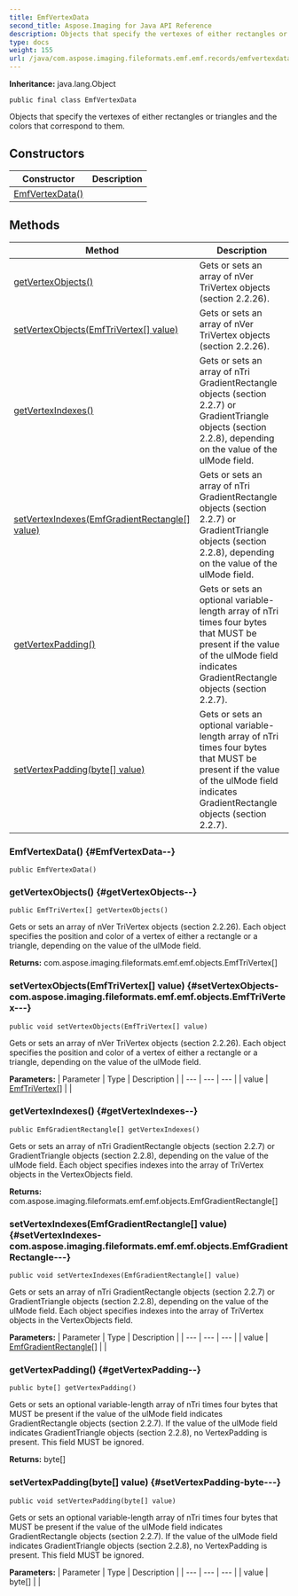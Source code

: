 ```yaml
---
title: EmfVertexData
second_title: Aspose.Imaging for Java API Reference
description: Objects that specify the vertexes of either rectangles or triangles and the colors that correspond to them.
type: docs
weight: 155
url: /java/com.aspose.imaging.fileformats.emf.emf.records/emfvertexdata/
---
```

**Inheritance:**
java.lang.Object
```
public final class EmfVertexData
```

Objects that specify the vertexes of either rectangles or triangles and the colors that correspond to them.
## Constructors

| Constructor | Description |
| --- | --- |
| [EmfVertexData()](#EmfVertexData--) |  |
## Methods

| Method | Description |
| --- | --- |
| [getVertexObjects()](#getVertexObjects--) | Gets or sets an array of nVer TriVertex objects (section 2.2.26). |
| [setVertexObjects(EmfTriVertex[] value)](#setVertexObjects-com.aspose.imaging.fileformats.emf.emf.objects.EmfTriVertex---) | Gets or sets an array of nVer TriVertex objects (section 2.2.26). |
| [getVertexIndexes()](#getVertexIndexes--) | Gets or sets an array of nTri GradientRectangle objects (section 2.2.7) or GradientTriangle objects (section 2.2.8), depending on the value of the ulMode field. |
| [setVertexIndexes(EmfGradientRectangle[] value)](#setVertexIndexes-com.aspose.imaging.fileformats.emf.emf.objects.EmfGradientRectangle---) | Gets or sets an array of nTri GradientRectangle objects (section 2.2.7) or GradientTriangle objects (section 2.2.8), depending on the value of the ulMode field. |
| [getVertexPadding()](#getVertexPadding--) | Gets or sets an optional variable-length array of nTri times four bytes that MUST be present if the value of the ulMode field indicates GradientRectangle objects (section 2.2.7). |
| [setVertexPadding(byte[] value)](#setVertexPadding-byte---) | Gets or sets an optional variable-length array of nTri times four bytes that MUST be present if the value of the ulMode field indicates GradientRectangle objects (section 2.2.7). |
### EmfVertexData() {#EmfVertexData--}
```
public EmfVertexData()
```


### getVertexObjects() {#getVertexObjects--}
```
public EmfTriVertex[] getVertexObjects()
```


Gets or sets an array of nVer TriVertex objects (section 2.2.26). Each object specifies the position and color of a vertex of either a rectangle or a triangle, depending on the value of the ulMode field.

**Returns:**
com.aspose.imaging.fileformats.emf.emf.objects.EmfTriVertex[]
### setVertexObjects(EmfTriVertex[] value) {#setVertexObjects-com.aspose.imaging.fileformats.emf.emf.objects.EmfTriVertex---}
```
public void setVertexObjects(EmfTriVertex[] value)
```


Gets or sets an array of nVer TriVertex objects (section 2.2.26). Each object specifies the position and color of a vertex of either a rectangle or a triangle, depending on the value of the ulMode field.

**Parameters:**
| Parameter | Type | Description |
| --- | --- | --- |
| value | [EmfTriVertex\[\]](../../com.aspose.imaging.fileformats.emf.emf.objects/emftrivertex) |  |

### getVertexIndexes() {#getVertexIndexes--}
```
public EmfGradientRectangle[] getVertexIndexes()
```


Gets or sets an array of nTri GradientRectangle objects (section 2.2.7) or GradientTriangle objects (section 2.2.8), depending on the value of the ulMode field. Each object specifies indexes into the array of TriVertex objects in the VertexObjects field.

**Returns:**
com.aspose.imaging.fileformats.emf.emf.objects.EmfGradientRectangle[]
### setVertexIndexes(EmfGradientRectangle[] value) {#setVertexIndexes-com.aspose.imaging.fileformats.emf.emf.objects.EmfGradientRectangle---}
```
public void setVertexIndexes(EmfGradientRectangle[] value)
```


Gets or sets an array of nTri GradientRectangle objects (section 2.2.7) or GradientTriangle objects (section 2.2.8), depending on the value of the ulMode field. Each object specifies indexes into the array of TriVertex objects in the VertexObjects field.

**Parameters:**
| Parameter | Type | Description |
| --- | --- | --- |
| value | [EmfGradientRectangle\[\]](../../com.aspose.imaging.fileformats.emf.emf.objects/emfgradientrectangle) |  |

### getVertexPadding() {#getVertexPadding--}
```
public byte[] getVertexPadding()
```


Gets or sets an optional variable-length array of nTri times four bytes that MUST be present if the value of the ulMode field indicates GradientRectangle objects (section 2.2.7). If the value of the ulMode field indicates GradientTriangle objects (section 2.2.8), no VertexPadding is present. This field MUST be ignored.

**Returns:**
byte[]
### setVertexPadding(byte[] value) {#setVertexPadding-byte---}
```
public void setVertexPadding(byte[] value)
```


Gets or sets an optional variable-length array of nTri times four bytes that MUST be present if the value of the ulMode field indicates GradientRectangle objects (section 2.2.7). If the value of the ulMode field indicates GradientTriangle objects (section 2.2.8), no VertexPadding is present. This field MUST be ignored.

**Parameters:**
| Parameter | Type | Description |
| --- | --- | --- |
| value | byte[] |  |

